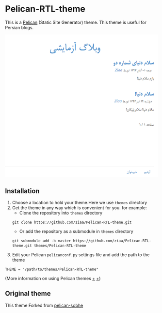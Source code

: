 # Pelican-RTL-theme
This is a [Pelican](http://getpelican.com) (Static Site Generator) theme.
This theme is useful for Persian blogs.

![Pelican-RTL-theme Preview](./Preview.PNG "Pelican-RTL-theme Preview")

## Installation
1. Choose a location to hold your theme.Here we use `themes` directory
2. Get the theme in any way which is convenient for you. for example:
	* Clone the repository into `themes` directory
	```
	git clone https://github.com/ziaa/Pelican-RTL-theme.git
	```
	* Or add the repository as a submodule in `themes` directory
	```
	git submodule add -b master https://github.com/ziaa/Pelican-RTL-theme.git themes/Pelican-RTL-theme
	```
3. Edit your Pelican `pelicanconf.py` settings file and add the path to the theme
```
THEME = "/path/to/themes/Pelican-RTL-theme"
```

(More information on using Pelican themes
  [+](https://github.com/getpelican/pelican-themes#using-themes)
  [+](http://docs.getpelican.com/en/3.6.0/pelican-themes.html))
## Original theme
This theme Forked from [pelican-sobhe
](https://github.com/sobhe/pelican-sobhe)
